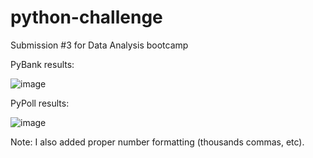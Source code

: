 # python-challenge
Submission #3 for Data Analysis bootcamp

PyBank results:

![image](https://github.com/mark-helotie/python-challenge/assets/43053988/635281dd-eae6-48ee-9aab-7609b37fdc70)


PyPoll results:

![image](https://github.com/mark-helotie/python-challenge/assets/43053988/745e8afa-1679-47fc-9071-942ad7d0733d)

Note:   I also added proper number formatting (thousands commas, etc).


